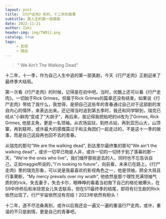 ```yaml
---
layout: post
title: 《行尸走肉》系列，十二年的故事
subtitle: 致人生的第一部美剧
date: 2022-11-21
author: Zaki
header-img: img/TWD11.png
catalog: true
tags:
     - 影视
     - 随谈
---
```


>   “ We Ain't The Walking Dead"


十二年，十一季，作为自己人生中追的第一部美剧，今天《行尸走肉》正剧迎来了最终季大结局。



第一次看《行尸走肉》的时候，记得是在初中吧。当时，优酷上还可以看《行尸走肉》。一切始于Rick Grimes，但属于Rick Grimes的篇章还没有结束。如果说《行尸走肉》带给了我什么，我觉得，是把自己这些年的青春通过自己对于这部剧的发自内心的情怀，来表达出来。还记得当时追到第五季时，我还和同学聊到，瑞克已经从”小鲜肉“变成了”大胡子“，再后来，我记得我把贴吧的id改为了Grimes, Rick Grimes, 他是主角，更是一名领袖。从农场监狱，到终点站，再到亚历山大，山顶寨，再到联邦，或许最大的感慨莫过于和主角团们一起走过的，不是这十一季的故事，而是自己这段再也回不去的青春。



从瑞克的那句“We are the walking dead", 到达里尔最终集的那句"We ain't the walking dead"，或许一切早已物是人非，或许一切的一切终于到了落幕的那一天，“We're the ones who live”，我们缅怀那些逝去的人，同时也不忘告诉自己，正如maggie所说的，”I'm looking to future"，向前看，未来已在路上。《行尸走肉》里的瑞克形象，可以说是我最喜欢的影视角色之一，他是领袖，顾全大局且行事果断，“My mercy prevails over my wrath", 他依然是那个理性充满领袖气质的的rick，失去妻子，失去卡尔，眼睁睁的看着当初救下自己的格伦被爆头，在S9中炸桥后和米琼恩女儿失去联系，但在S11最终季的结尾，即将有衍生剧的Rick依然出现了。行尸宇宙依然没有完结！2023年依然有盼头！



十二年，道不尽沧桑离别，或许以后我还会一遍又一遍的重温行尸走肉，或许，重温的不只是剧情，更是自己的青春吧。

